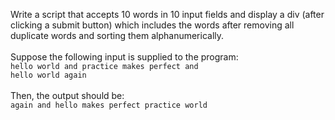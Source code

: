 Write a script that accepts 10 words in 10 input fields and display a div (after clicking a submit button) which includes the words after removing all duplicate words and sorting them alphanumerically.<br /><br />
Suppose the following input is supplied to the program:<br />
<code>hello world and practice makes perfect and hello world again</code><br /><br />
Then, the output should be:<br />
<code>again and hello makes perfect practice world</code>